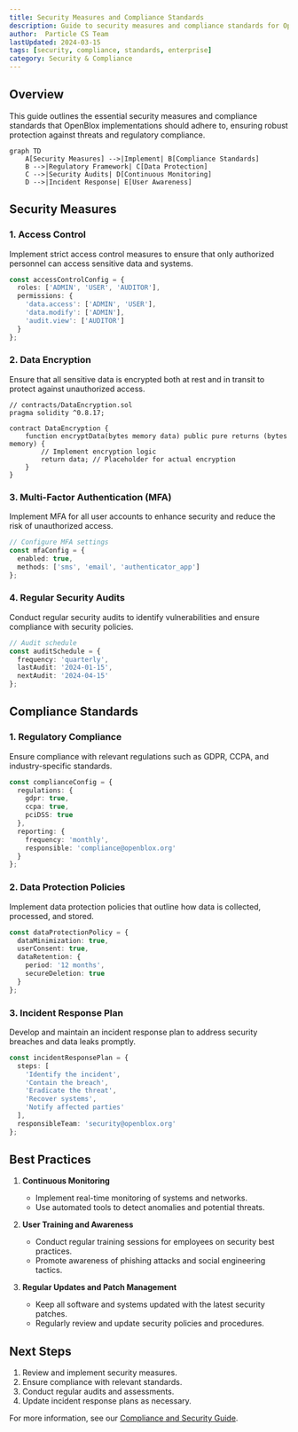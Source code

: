 ```yaml
---
title: Security Measures and Compliance Standards
description: Guide to security measures and compliance standards for OpenBlox implementations
author:  Particle CS Team
lastUpdated: 2024-03-15
tags: [security, compliance, standards, enterprise]
category: Security & Compliance
---
```


## Overview

This guide outlines the essential security measures and compliance standards that OpenBlox implementations should adhere to, ensuring robust protection against threats and regulatory compliance.

```mermaid
graph TD
    A[Security Measures] -->|Implement| B[Compliance Standards]
    B -->|Regulatory Framework| C[Data Protection]
    C -->|Security Audits| D[Continuous Monitoring]
    D -->|Incident Response| E[User Awareness]
```

## Security Measures

### 1. Access Control

Implement strict access control measures to ensure that only authorized personnel can access sensitive data and systems.

```typescript
const accessControlConfig = {
  roles: ['ADMIN', 'USER', 'AUDITOR'],
  permissions: {
    'data.access': ['ADMIN', 'USER'],
    'data.modify': ['ADMIN'],
    'audit.view': ['AUDITOR']
  }
};
```

### 2. Data Encryption

Ensure that all sensitive data is encrypted both at rest and in transit to protect against unauthorized access.

```solidity
// contracts/DataEncryption.sol
pragma solidity ^0.8.17;

contract DataEncryption {
    function encryptData(bytes memory data) public pure returns (bytes memory) {
        // Implement encryption logic
        return data; // Placeholder for actual encryption
    }
}
```

### 3. Multi-Factor Authentication (MFA)

Implement MFA for all user accounts to enhance security and reduce the risk of unauthorized access.

```typescript
// Configure MFA settings
const mfaConfig = {
  enabled: true,
  methods: ['sms', 'email', 'authenticator_app']
};
```

### 4. Regular Security Audits

Conduct regular security audits to identify vulnerabilities and ensure compliance with security policies.

```typescript
// Audit schedule
const auditSchedule = {
  frequency: 'quarterly',
  lastAudit: '2024-01-15',
  nextAudit: '2024-04-15'
};
```

## Compliance Standards

### 1. Regulatory Compliance

Ensure compliance with relevant regulations such as GDPR, CCPA, and industry-specific standards.

```typescript
const complianceConfig = {
  regulations: {
    gdpr: true,
    ccpa: true,
    pciDSS: true
  },
  reporting: {
    frequency: 'monthly',
    responsible: 'compliance@openblox.org'
  }
};
```

### 2. Data Protection Policies

Implement data protection policies that outline how data is collected, processed, and stored.

```typescript
const dataProtectionPolicy = {
  dataMinimization: true,
  userConsent: true,
  dataRetention: {
    period: '12 months',
    secureDeletion: true
  }
};
```

### 3. Incident Response Plan

Develop and maintain an incident response plan to address security breaches and data leaks promptly.

```typescript
const incidentResponsePlan = {
  steps: [
    'Identify the incident',
    'Contain the breach',
    'Eradicate the threat',
    'Recover systems',
    'Notify affected parties'
  ],
  responsibleTeam: 'security@openblox.org'
};
```

## Best Practices

1. **Continuous Monitoring**
   - Implement real-time monitoring of systems and networks.
   - Use automated tools to detect anomalies and potential threats.

2. **User Training and Awareness**
   - Conduct regular training sessions for employees on security best practices.
   - Promote awareness of phishing attacks and social engineering tactics.

3. **Regular Updates and Patch Management**
   - Keep all software and systems updated with the latest security patches.
   - Regularly review and update security policies and procedures.

## Next Steps

1. Review and implement security measures.
2. Ensure compliance with relevant standards.
3. Conduct regular audits and assessments.
4. Update incident response plans as necessary.

For more information, see our [Compliance and Security Guide](../guides/security-compliance.md). 
